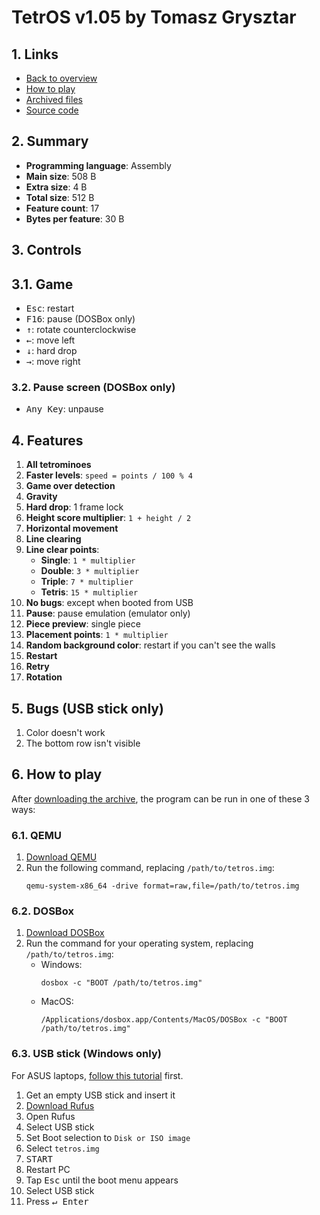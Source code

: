# TetrOS v1.05 by Tomasz Grysztar

## 1. Links

- [Back to overview](../README.md)
- [How to play](#6-how-to-play)
- [Archived files](https://github.com/nineteendo/tetris4karchive/tree/main/tetros-v105/archive)
- [Source code](https://board.flatassembler.net/topic.php?p=211564#211831)

## 2. Summary

- **Programming language**: Assembly
- **Main size**: 508 B
- **Extra size**: 4 B
- **Total size**: 512 B
- **Feature count**: 17
- **Bytes per feature**: 30 B

## 3. Controls

## 3.1. Game

- <kbd>Esc</kbd>: restart
- <kbd>F16</kbd>: pause (DOSBox only)
- <kbd>↑</kbd>: rotate counterclockwise
- <kbd>←</kbd>: move left
- <kbd>↓</kbd>: hard drop
- <kbd>→</kbd>: move right

### 3.2. Pause screen (DOSBox only)

- <kbd>Any Key</kbd>: unpause

## 4. Features

1. **All tetrominoes**
2. **Faster levels**: `speed = points / 100 % 4`
3. **Game over detection**
4. **Gravity**
5. **Hard drop**: 1 frame lock
6. **Height score multiplier**: `1 + height / 2`
7. **Horizontal movement**
8. **Line clearing**
9. **Line clear points**:
    - **Single**: `1 * multiplier`
    - **Double**: `3 * multiplier`
    - **Triple**: `7 * multiplier`
    - **Tetris**: `15 * multiplier`
10. **No bugs**: except when booted from USB
11. **Pause**: pause emulation (emulator only)
12. **Piece preview**: single piece
13. **Placement points**: `1 * multiplier`
14. **Random background color**: restart if you can't see the walls
15. **Restart**
16. **Retry**
17. **Rotation**

## 5. Bugs (USB stick only)

1. Color doesn't work
2. The bottom row isn't visible

## 6. How to play

After [downloading the archive](https://codeload.github.com/nineteendo/tetris4karchive/zip/refs/heads/main), the program can be run in one of these 3 ways:

### 6.1. QEMU

1. [Download QEMU](https://qemu.org/download)
2. Run the following command, replacing `/path/to/tetros.img`:
    ```shell
    qemu-system-x86_64 -drive format=raw,file=/path/to/tetros.img
    ```

### 6.2. DOSBox

1. [Download DOSBox](https://sourceforge.net/projects/dosbox/files/latest/download)
2. Run the command for your operating system, replacing `/path/to/tetros.img`:
    - Windows:
        ```shell
        dosbox -c "BOOT /path/to/tetros.img"
        ```
    - MacOS:
        ```shell
        /Applications/dosbox.app/Contents/MacOS/DOSBox -c "BOOT /path/to/tetros.img"
        ```

### 6.3. USB stick (Windows only)

For ASUS laptops, [follow this tutorial](https://youtu.be/ECmYtPBSMI8) first.

1. Get an empty USB stick and insert it
2. [Download Rufus](https://rufus.ie)
3. Open Rufus
4. Select USB stick
5. Set Boot selection to `Disk or ISO image`
6. Select `tetros.img`
7. <kbd>START</kbd>
8. Restart PC
9. Tap <kbd>Esc</kbd> until the boot menu appears
10. Select USB stick
11. Press <kbd>↵ Enter</kbd>